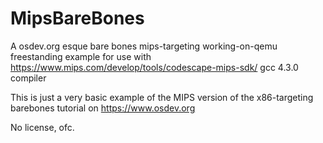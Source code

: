 # MipsBareBones
A osdev.org esque bare bones mips-targeting working-on-qemu freestanding example for use with https://www.mips.com/develop/tools/codescape-mips-sdk/ gcc 4.3.0 compiler

This is just a very basic example of the MIPS version of the x86-targeting barebones tutorial on https://www.osdev.org

No license, ofc.
